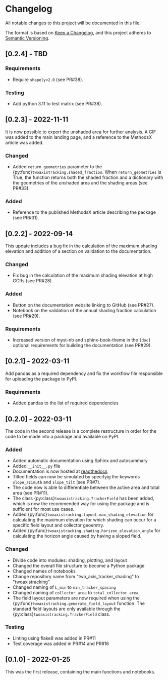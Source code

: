 # Changelog
All notable changes to this project will be documented in this file.

The format is based on [Keep a Changelog](https://keepachangelog.com/en/1.0.0/),
and this project adheres to [Semantic Versioning](https://semver.org/spec/v2.0.0.html).

## [0.2.4] - TBD

### Requirements
- Require ``shapely<2.0`` (see PR#38).

### Testing
- Add python 3.11 to test matrix (see PR#38).


## [0.2.3] - 2022-11-11
It is now possible to export the unshaded area for further analysis. A GIF was added to the
main landing page, and a reference to the MethodsX article was added.

### Changed
- Added ``return_geometries`` parameter to the {py:func}`twoaxistracking.shaded_fraction`.
  When ``return_geometries`` is True, the function returns both the shaded fraction and a dictionary
  with the geometries of the unshaded area and the shading areas (see PR#33).

### Added
- Reference to the published MethodsX article describing the package (see PR#31).


## [0.2.2] - 2022-09-14
This update includes a bug fix in the calculation of the maximum shading elevation
and addition of a section on validation to the documentation.

### Changed
- Fix bug in the calculation of the maximum shading elevation at high GCRs (see PR#28).

### Added
- Button on the documentation website linking to GitHub (see PR#27).
- Notebook on the validation of the annual shading fraction calculation (see PR#29).

### Requirements
- Increased version of myst-nb and sphinx-book-theme in the ``[doc]`` optional requirements
  for building the documentation (see PR#29).


## [0.2.1] - 2022-03-11
Add pandas as a required dependency and fix the workflow file responsible for
uploading the package to PyPI.

### Requirements
- Added pandas to the list of required dependencies


## [0.2.0] - 2022-03-11
The code in the second release is a complete restructure in order for the code to be 
made into a package and available on PyPI.

### Added
- Added automatic documentation using Sphinx and autosummary
- Added ``__init__.py`` file
- Documentation is now hosted at [readthedocs](https://twoaxistracking.readthedocs.io/)
- Tilted fields can now be simulated by specifyig the keywords ``slope_azimuth`` and
   ``slope_tilt`` (see PR#7).
- The code now is able to differentiate between the active area and total area (see PR#11).
- The class {py:class}`twoaxistracking.TrackerField` has been added, which is now the recommended way for using
  the package and is sufficient for most use cases.
- Added {py:func}`twoaxistracking.layout.max_shading_elevation` for calculating the
  maximum elevation for which shading can occur for a specific field layout and collector geoemtry.
- Added {py:func}`twoaxistracking.shading.horizon_elevation_angle` for calculating the
  horizon angle caused by having a sloped field.

### Changed
- Divide code into modules: shading, plotting, and layout
- Changed the overall file structure to become a Python package
- Changed names of notebooks
- Change repository name from "two_axis_tracker_shading" to
  "twoaxistracking"
- Changed naming of ``L_min`` to ``min_tracker_spacing``
- Changed naming of ``collector_area`` to ``total_collector_area``
- The field layout parameters are now required when using the
  {py:func}`twoaxistracking.generate_field_layout` function. The standard field layouts
  are only available through the {py:class}`twoaxistracking.TrackerField` class.

### Testing
- Linting using flake8 was added in PR#11
- Test coverage was added in PR#14 and PR#16


## [0.1.0] - 2022-01-25
This was the first release, containing the main functions and notebooks.
